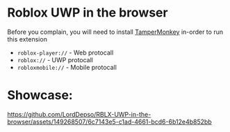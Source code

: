 # Roblox UWP in the browser
Before you complain, you will need to install [TamperMonkey](https://www.tampermonkey.net/) in-order to run this extension

- `roblox-player://` - Web protocall
- `roblox://` - UWP protocall
- `robloxmobile://` - Mobile protocall

# Showcase:
https://github.com/LordDepso/RBLX-UWP-in-the-browser/assets/149268507/6c7143e5-c1ad-4661-bcd6-6b12e4b852bb


